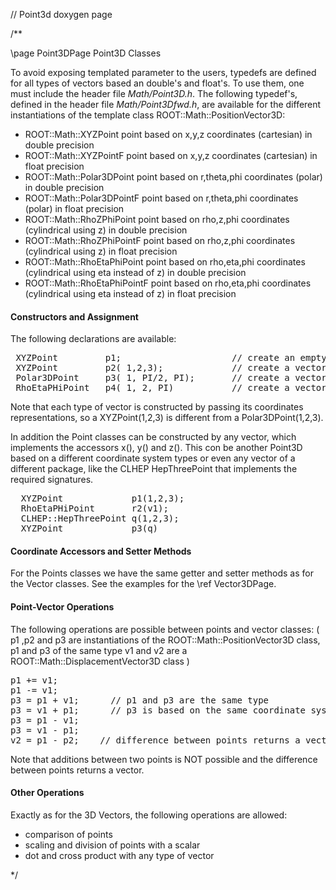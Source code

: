 // Point3d doxygen page

/**

\page Point3DPage Point3D Classes

To avoid exposing templated parameter to the users, typedefs are defined for all types of vectors based an double's and float's. To use them, one must include the header file _Math/Point3D.h_. The following typedef's, defined in the header file _Math/Point3Dfwd.h_, are available for the different instantiations of the template class ROOT::Math::PositionVector3D:

*   ROOT::Math::XYZPoint point based on x,y,z coordinates (cartesian) in double precision
*   ROOT::Math::XYZPointF point based on x,y,z coordinates (cartesian) in float precision
*   ROOT::Math::Polar3DPoint point based on r,theta,phi coordinates (polar) in double precision
*   ROOT::Math::Polar3DPointF point based on r,theta,phi coordinates (polar) in float precision
*   ROOT::Math::RhoZPhiPoint point based on rho,z,phi coordinates (cylindrical using z) in double precision
*   ROOT::Math::RhoZPhiPointF point based on rho,z,phi coordinates (cylindrical using z) in float precision
*   ROOT::Math::RhoEtaPhiPoint point based on rho,eta,phi coordinates (cylindrical using eta instead of z) in double precision
*   ROOT::Math::RhoEtaPhiPointF point based on rho,eta,phi coordinates (cylindrical using eta instead of z) in float precision

#### Constructors and Assignment

The following declarations are available:

<pre> XYZPoint         p1;                     // create an empty vector (x = 0, y = 0, z = 0)
 XYZPoint         p2( 1,2,3);             // create a vector with x=1, y = 2, z = 3;
 Polar3DPoint     p3( 1, PI/2, PI);       // create a vector with r = 1, theta = PI/2 and phi=PI
 RhoEtaPHiPoint   p4( 1, 2, PI)           // create a vector with rho= 1, eta = 2, phi = PI
</pre>

Note that each type of vector is constructed by passing its coordinates representations, so a XYZPoint(1,2,3) is different from a Polar3DPoint(1,2,3).

In addition the Point classes can be constructed by any vector, which implements the accessors x(), y() and z(). This con be another Point3D based on a different coordinate system types or even any vector of a different package, like the CLHEP HepThreePoint that implements the required signatures.

<pre>  XYZPoint             p1(1,2,3);
  RhoEtaPHiPoint       r2(v1);
  CLHEP::HepThreePoint q(1,2,3);
  XYZPoint             p3(q)
</pre>

#### Coordinate Accessors and Setter Methods

For the Points classes we have the same getter and setter methods as for the Vector classes. See the examples for the \ref Vector3DPage.

#### Point-Vector Operations

The following operations are possible between points and vector classes: ( p1 ,p2 and p3 are instantiations of the ROOT::Math::PositionVector3D class, p1 and p3 of the same type v1 and v2 are a ROOT::Math::DisplacementVector3D class )

<pre>p1 += v1;
p1 -= v1;
p3 = p1 + v1;      // p1 and p3 are the same type
p3 = v1 + p1;      // p3 is based on the same coordinate system as v1
p3 = p1 - v1;
p3 = v1 - p1;
v2 = p1 - p2;    // difference between points returns a vector v2 based on the same coordinate system as p1
</pre>

Note that additions between two points is NOT possible and the difference between points returns a vector.

#### Other Operations

Exactly as for the 3D Vectors, the following operations are allowed:

*   comparison of points
*   scaling and division of points with a scalar
*   dot and cross product with any type of vector

*/
